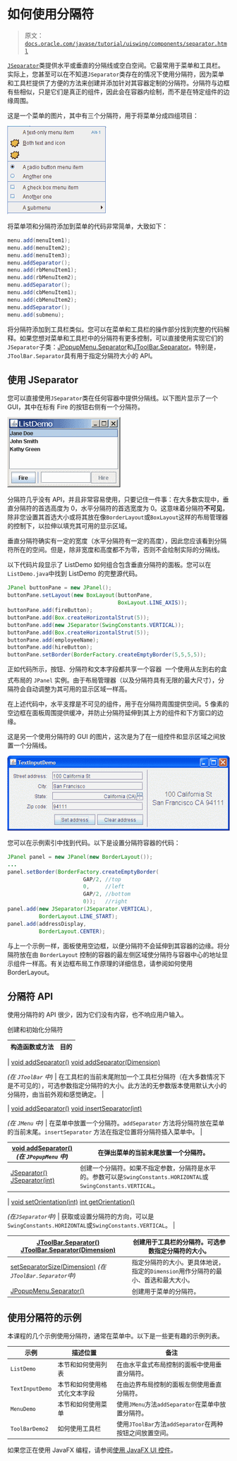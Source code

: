 # 如何使用分隔符

> 原文：[`docs.oracle.com/javase/tutorial/uiswing/components/separator.html`](https://docs.oracle.com/javase/tutorial/uiswing/components/separator.html)

[`JSeparator`](https://docs.oracle.com/javase/8/docs/api/javax/swing/JSeparator.html)类提供水平或垂直的分隔线或空白空间。它最常用于菜单和工具栏。实际上，您甚至可以在不知道`JSeparator`类存在的情况下使用分隔符，因为菜单和工具栏提供了方便的方法来创建并添加针对其容器定制的分隔符。分隔符与边框有些相似，只是它们是真正的组件，因此会在容器内绘制，而不是在特定组件的边缘周围。

这是一个菜单的图片，其中有三个分隔符，用于将菜单分成四组项目：

![一个带有 3 个分隔符指示的 4 部分菜单](img/dad5205603402ac38ca5ea954a4d1206.png)

将菜单项和分隔符添加到菜单的代码非常简单，大致如下：

```java
menu.add(menuItem1);
menu.add(menuItem2);
menu.add(menuItem3);
menu.addSeparator();
menu.add(rbMenuItem1);
menu.add(rbMenuItem2);
menu.addSeparator();
menu.add(cbMenuItem1);
menu.add(cbMenuItem2);
menu.addSeparator();
menu.add(submenu);

```

将分隔符添加到工具栏类似。您可以在菜单和工具栏的操作部分找到完整的代码解释。如果您想对菜单和工具栏中的分隔符有更多控制，可以直接使用实现它们的`JSeparator`子类：[JPopupMenu.Separator](https://docs.oracle.com/javase/8/docs/api/javax/swing/JPopupMenu.Separator.html)和[JToolBar.Separator](https://docs.oracle.com/javase/8/docs/api/javax/swing/JToolBar.Separator.html)。特别是，`JToolBar.Separator`具有用于指定分隔符大小的 API。

## 使用 JSeparator

您可以直接使用`JSeparator`类在任何容器中提供分隔线。以下图片显示了一个 GUI，其中在标有 Fire 的按钮右侧有一个分隔符。

![ListDemo 的快照](img/5287aeaa15aab806b1c5e716d32fc88d.png)

分隔符几乎没有 API，并且非常容易使用，只要记住一件事：在大多数实现中，垂直分隔符的首选高度为 0，水平分隔符的首选宽度为 0。这意味着分隔符**不可见**，除非您设置其首选大小或将其放在像`BorderLayout`或`BoxLayout`这样的布局管理器的控制下，以拉伸以填充其可用的显示区域。

垂直分隔符确实有一定的宽度（水平分隔符有一定的高度），因此您应该看到分隔符所在的空间。但是，除非宽度和高度都不为零，否则不会绘制实际的分隔线。

以下代码片段显示了 ListDemo 如何组合包含垂直分隔符的面板。您可以在`ListDemo.java`中找到 ListDemo 的完整源代码。

```java
JPanel buttonPane = new JPanel();
buttonPane.setLayout(new BoxLayout(buttonPane,
                                   BoxLayout.LINE_AXIS));
buttonPane.add(fireButton);
buttonPane.add(Box.createHorizontalStrut(5));
buttonPane.add(new JSeparator(SwingConstants.VERTICAL));
buttonPane.add(Box.createHorizontalStrut(5));
buttonPane.add(employeeName);
buttonPane.add(hireButton);
buttonPane.setBorder(BorderFactory.createEmptyBorder(5,5,5,5));

```

正如代码所示，按钮、分隔符和文本字段都共享一个容器  一个使用从左到右的盒式布局的 `JPanel` 实例。由于布局管理器（以及分隔符具有无限的最大尺寸），分隔符会自动调整为其可用的显示区域一样高。

在上述代码中，水平支撑是不可见的组件，用于在分隔符周围提供空间。5 像素的空边框在面板周围提供缓冲，并防止分隔符延伸到其上方的组件和下方窗口的边缘。

这是另一个使用分隔符的 GUI 的图片，这次是为了在一组控件和显示区域之间放置一个分隔线。

![TextInputDemo 的快照](img/9da559f6dd5a73749b7292aeac779423.png)

您可以在示例索引中找到代码。以下是设置分隔符容器的代码：

```java
JPanel panel = new JPanel(new BorderLayout());
...
panel.setBorder(BorderFactory.createEmptyBorder(
                        GAP/2, //top
                        0,     //left
                        GAP/2, //bottom
                        0));   //right
panel.add(new JSeparator(JSeparator.VERTICAL),
          BorderLayout.LINE_START);
panel.add(addressDisplay,
          BorderLayout.CENTER);

```

与上一个示例一样，面板使用空边框，以便分隔符不会延伸到其容器的边缘。将分隔符放在由 `BorderLayout` 控制的容器的最左侧区域使分隔符与容器中心的地址显示组件一样高。有关边框布局工作原理的详细信息，请参阅如何使用 BorderLayout。

## 分隔符 API

使用分隔符的 API 很少，因为它们没有内容，也不响应用户输入。

创建和初始化分隔符

| 构造函数或方法 | 目的 |
| --- | --- |

| [void addSeparator()](https://docs.oracle.com/javase/8/docs/api/javax/swing/JToolBar.html#addSeparator--) [void addSeparator(Dimension)](https://docs.oracle.com/javase/8/docs/api/javax/swing/JToolBar.html#addSeparator-java.awt.Dimension-)

*(在 `JToolBar` 中)* | 在工具栏的当前末尾附加一个工具栏分隔符（在大多数情况下是不可见的），可选参数指定分隔符的大小。此方法的无参数版本使用默认大小的分隔符，由当前外观和感觉确定。 |

| [void addSeparator()](https://docs.oracle.com/javase/8/docs/api/javax/swing/JMenu.html#addSeparator--) [void insertSeparator(int)](https://docs.oracle.com/javase/8/docs/api/javax/swing/JMenu.html#insertSeparator-int-)

*(在 `JMenu` 中)* | 在菜单中放置一个分隔符。`addSeparator` 方法将分隔符放在菜单的当前末尾。`insertSeparator` 方法在指定位置将分隔符插入菜单中。 |

| [void addSeparator()](https://docs.oracle.com/javase/8/docs/api/javax/swing/JPopupMenu.html#addSeparator--) *(在 `JPopupMenu` 中)* | 在弹出菜单的当前末尾放置一个分隔符。 |
| --- | --- |
| [JSeparator()](https://docs.oracle.com/javase/8/docs/api/javax/swing/JSeparator.html#JSeparator--) [JSeparator(int)](https://docs.oracle.com/javase/8/docs/api/javax/swing/JSeparator.html#JSeparator-int-) | 创建一个分隔符。如果不指定参数，分隔符是水平的。参数可以是`SwingConstants.HORIZONTAL`或`SwingConstants.VERTICAL`。 |

| [void setOrientation(int)](https://docs.oracle.com/javase/8/docs/api/javax/swing/JSeparator.html#setOrientation-int-) [int getOrientation()](https://docs.oracle.com/javase/8/docs/api/javax/swing/JSeparator.html#getOrientation--)

*(在`JSeparator`中)* | 获取或设置分隔符的方向，可以是`SwingConstants.HORIZONTAL`或`SwingConstants.VERTICAL`。 |

| [JToolBar.Separator()](https://docs.oracle.com/javase/8/docs/api/javax/swing/JToolBar.Separator.html#JToolBar.Separator--) [JToolBar.Separator(Dimension)](https://docs.oracle.com/javase/8/docs/api/javax/swing/JToolBar.Separator.html#JToolBar.Separator-java.awt.Dimension-) | 创建用于工具栏的分隔符。可选参数指定分隔符的大小。 |
| --- | --- |
| [setSeparatorSize(Dimension)](https://docs.oracle.com/javase/8/docs/api/javax/swing/JToolBar.Separator.html#setSeparatorSize-java.awt.Dimension-) *(在`JToolBar.Separator`中)* | 指定分隔符的大小。更具体地说，指定的`Dimension`用作分隔符的最小、首选和最大大小。 |
| [JPopupMenu.Separator()](https://docs.oracle.com/javase/8/docs/api/javax/swing/JPopupMenu.Separator.html#JPopupMenu.Separator--) | 创建用于菜单的分隔符。 |

## 使用分隔符的示例

本课程的几个示例使用分隔符，通常在菜单中。以下是一些更有趣的示例列表。

| 示例 | 描述位置 | 备注 |
| --- | --- | --- |
| `ListDemo` | 本节和如何使用列表 | 在由水平盒式布局控制的面板中使用垂直分隔符。 |
| `TextInputDemo` | 本节和如何使用格式化文本字段 | 在由边界布局控制的面板左侧使用垂直分隔符。 |
| `MenuDemo` | 本节和如何使用菜单 | 使用`JMenu`方法`addSeparator`在菜单中放置分隔符。 |
| `ToolBarDemo2` | 如何使用工具栏 | 使用`JToolBar`方法`addSeparator`在两种按钮之间放置空间。 |

如果您正在使用 JavaFX 编程，请参阅[使用 JavaFX UI 控件](https://docs.oracle.com/javase/8/javafx/user-interface-tutorial/separator.htm)。

